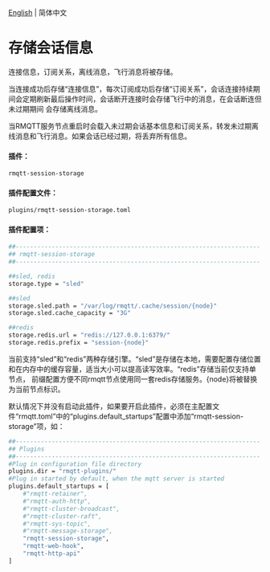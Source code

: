 [English](../en_US/store-session.md)  | 简体中文

# 存储会话信息

连接信息，订阅关系，离线消息，飞行消息将被存储。

当连接成功后存储“连接信息”，每次订阅成功后存储“订阅关系”，会话连接持续期间会定期刷新最后操作时间，会话断开连接时会存储飞行中的消息，在会话断连但未过期期间
会存储离线消息。

当RMQTT服务节点重启时会载入未过期会话基本信息和订阅关系，转发未过期离线消息和飞行消息。如果会话已经过期，将丢弃所有信息。

#### 插件：

```bash
rmqtt-session-storage
```

#### 插件配置文件：

```bash
plugins/rmqtt-session-storage.toml
```

#### 插件配置项：

```bash
##--------------------------------------------------------------------
## rmqtt-session-storage
##--------------------------------------------------------------------

##sled, redis
storage.type = "sled"

##sled
storage.sled.path = "/var/log/rmqtt/.cache/session/{node}"
storage.sled.cache_capacity = "3G"

##redis
storage.redis.url = "redis://127.0.0.1:6379/"
storage.redis.prefix = "session-{node}"
```

当前支持“sled”和“redis”两种存储引擎。“sled”是存储在本地，需要配置存储位置和在内存中的缓存容量，适当大小可以提高读写效率。“redis”存储当前仅支持单节点，
前缀配置方便不同rmqtt节点使用同一套redis存储服务。{node}将被替换为当前节点标识。

默认情况下并没有启动此插件，如果要开启此插件，必须在主配置文件“rmqtt.toml”中的“plugins.default_startups”配置中添加“rmqtt-session-storage”项，如：
```bash
##--------------------------------------------------------------------
## Plugins
##--------------------------------------------------------------------
#Plug in configuration file directory
plugins.dir = "rmqtt-plugins/"
#Plug in started by default, when the mqtt server is started
plugins.default_startups = [
    #"rmqtt-retainer",
    #"rmqtt-auth-http",
    #"rmqtt-cluster-broadcast",
    #"rmqtt-cluster-raft",
    #"rmqtt-sys-topic",
    #"rmqtt-message-storage",
    "rmqtt-session-storage",
    "rmqtt-web-hook",
    "rmqtt-http-api"
]
```










